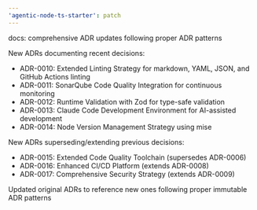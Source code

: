 ```yaml
---
'agentic-node-ts-starter': patch
---
```


docs: comprehensive ADR updates following proper ADR patterns

New ADRs documenting recent decisions:

- ADR-0010: Extended Linting Strategy for markdown, YAML, JSON, and GitHub Actions linting
- ADR-0011: SonarQube Code Quality Integration for continuous monitoring
- ADR-0012: Runtime Validation with Zod for type-safe validation
- ADR-0013: Claude Code Development Environment for AI-assisted development
- ADR-0014: Node Version Management Strategy using mise

New ADRs superseding/extending previous decisions:

- ADR-0015: Extended Code Quality Toolchain (supersedes ADR-0006)
- ADR-0016: Enhanced CI/CD Platform (extends ADR-0008)
- ADR-0017: Comprehensive Security Strategy (extends ADR-0009)

Updated original ADRs to reference new ones following proper immutable ADR patterns
